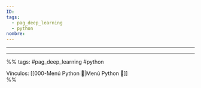 ```yaml
---
ID: 
tags:
  - pag_deep_learning
  - python
nombre:
---
```

___


























___
%%
tags: #pag_deep_learning #python 

Vínculos:  [[000-Menú Python 📃|Menú Python 📃]]   
%%